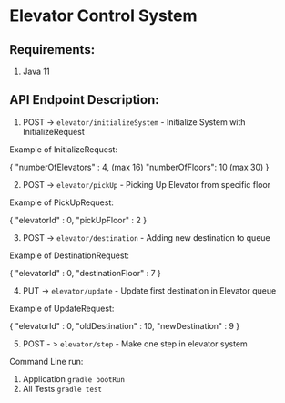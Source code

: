 # Elevator Control System

## Requirements:
1) Java 11

## API Endpoint Description:

1) POST -> `elevator/initializeSystem` - Initialize System with InitializeRequest

Example of InitializeRequest:

{
    "numberOfElevators" : 4, (max 16)
    "numberOfFloors": 10 (max 30)
}

2) POST -> `elevator/pickUp` - Picking Up Elevator from specific floor

Example of PickUpRequest:

{
    "elevatorId" : 0,
    "pickUpFloor" : 2
}

3) POST -> `elevator/destination` - Adding new destination to queue

Example of DestinationRequest:

{
    "elevatorId" : 0,
    "destinationFloor" : 7
}

4) PUT -> `elevator/update` - Update first destination in Elevator queue

Example of UpdateRequest:

{
    "elevatorId" : 0,
    "oldDestination" : 10,
    "newDestination" : 9
}

5) POST - > `elevator/step` - Make one step in elevator system

Command Line run:
1) Application `gradle bootRun`
2) All Tests `gradle test`